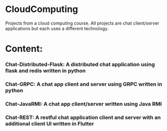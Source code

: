 # CloudComputing
Projects from a cloud computing course.
All projects are chat client/server applications but each uses a different technology.

# Content:
### Chat-Distributed-Flask: A distributed chat application using flask and redis written in python
### Chat-GRPC: A chat app client and server using GRPC written in python
### Chat-JavaRMI: A chat app client/server written using Java RMI
### Chat-REST: A restful chat application client and server with an additional client UI written in Flutter

